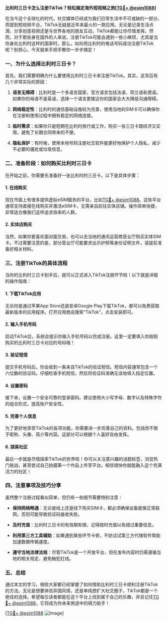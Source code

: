 **比利时三日卡怎么注册TikTok？轻松搞定海外短视频之旅[[TG💪+ @esim1088](https://t.me/s/esim1088)]**

在当今这个全球化的时代，社交媒体已经成为我们日常生活中不可或缺的一部分。而提到短视频平台，TikTok无疑是近年来最火的一款应用。无论是记录生活点滴、分享创意视频还是与世界各地的朋友互动，TikTok都能让你尽情发挥。然而，对于那些身在国外的人来说，注册TikTok可能会遇到一些小麻烦，尤其是当你身处比利时这样的国家时。那么，如何用比利时的电话号码成功注册TikTok呢？别担心，今天就来手把手教你一步步搞定！

### 一、为什么选择比利时三日卡？

首先，我们需要明确为什么要使用比利时三日卡来注册TikTok。其实，这背后有几个非常实际的原因：

1. **语言无障碍**：比利时是一个多语言国家，官方语言包括法语、荷兰语和德语。如果你的母语不是英语，选择一个语言更接近你的国家会大大降低沟通障碍。
   
2. **网络稳定性**：比利时的通信基础设施较为完善，使用当地的SIM卡可以确保你在注册和使用过程中拥有稳定的网络连接。

3. **临时需求**：如果你只是短期在比利时旅行或工作，购买一张三日卡既经济又实用，避免了长期合同带来的不便。

4. **隐私保护**：有时候，使用本地号码注册社交软件能更好地保护个人隐私，减少不必要的骚扰或垃圾信息。

### 二、准备阶段：如何购买比利时三日卡

在开始之前，你需要先准备好一张比利时的三日卡。以下是具体步骤：

#### 1. 在线购买
现在市面上有很多提供虚拟eSIM服务的平台，比如[TG💪+ @esim1088](https://t.me/s/esim1088)。这些平台通常支持直接在线购买并激活eSIM卡，无需亲自前往实体店铺。操作简单快捷，非常适合像我们这样追求效率的人群。

#### 2. 实体店购买
当然，如果你更喜欢面对面交易，也可以去当地的通讯运营商营业厅购买实体SIM卡。不过需要注意的是，部分营业厅可能要求出示护照等身份证明文件，请提前准备好相关材料。

### 三、注册TikTok的具体流程

当你的比利时三日卡到手后，就可以正式进入TikTok注册环节啦！以下就是详细的操作指南：

#### 1. 下载TikTok应用
无论你是通过苹果App Store还是安卓Google Play下载TikTok，都可以免费获取最新版本的应用程序。打开应用商店搜索“TikTok”，点击安装即可。

#### 2. 输入手机号码
启动TikTok后，系统会提示你输入手机号码以完成注册。这里一定要填入你刚刚购买的比利时三日卡对应的号码哦！

#### 3. 验证短信
提交手机号码后，你会收到一条来自TikTok的验证短信。短信内容通常包含一个六位数的验证码。仔细检查手机短信，然后将验证码准确无误地填入指定位置。

#### 4. 设置密码
接下来，设置一个安全可靠的登录密码。建议使用大小写字母、数字以及特殊字符的组合形式，提高账户安全性。

#### 5. 完善个人信息
为了更好地享受TikTok的各项功能，你需要进一步完善自己的资料。包括但不限于昵称、头像、简介等内容。这部分可以根据个人喜好自由发挥。

#### 6. 探索社区
最后一步就是尽情探索TikTok的世界啦！你可以关注感兴趣的话题标签，浏览热门挑战，甚至尝试自己拍摄第一个作品上传至平台。相信很快你就能融入这个充满活力的社区！

### 四、注意事项及技巧分享

虽然整个注册过程看似简单，但仍有一些细节需要特别注意：

- **保持网络畅通**：无论是线上还是线下购买SIM卡，都必须确保设备能够正常联网，否则可能导致验证码接收失败。
  
- **及时充值**：比利时三日卡的有效期有限，记得按时充值以免错过重要信息。

- **利用第三方工具辅助**：如果遇到某些环节卡顿，不妨试试第三方代理软件帮助加速数据传输速度。

- **遵守当地法律法规**：尽管TikTok是一个开放平台，但在发布内容时仍需遵循当地的相关规定，避免触犯红线。

### 五、总结

通过本文的学习，相信大家都已经掌握了如何借助比利时三日卡顺利注册TikTok的方法。无论是想要体验异国风情，还是单纯想扩大社交圈子，TikTok都是一个绝佳的选择。希望每位读者都能在这个平台上找到属于自己的乐趣，并且记住[TG💪+ @esim1088](https://t.me/s/esim1088)，它将成为你未来旅途中的得力助手！

[[TG💪+ @esim1088](https://t.me/s/esim1088) ![Image](https://i.postimg.cc/4NQfJmqS/Snipaste-2025-05-13-00-14-12.png)]